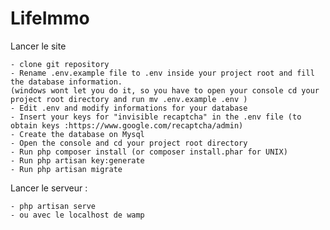 # LifeImmo

Lancer le site

    - clone git repository
    - Rename .env.example file to .env inside your project root and fill the database information. 
    (windows wont let you do it, so you have to open your console cd your project root directory and run mv .env.example .env )
    - Edit .env and modify informations for your database
    - Insert your keys for "invisible recaptcha" in the .env file (to obtain keys :https://www.google.com/recaptcha/admin)
    - Create the database on Mysql
    - Open the console and cd your project root directory
    - Run php composer install (or composer install.phar for UNIX)
    - Run php artisan key:generate
    - Run php artisan migrate

Lancer le serveur :

    - php artisan serve
    - ou avec le localhost de wamp
